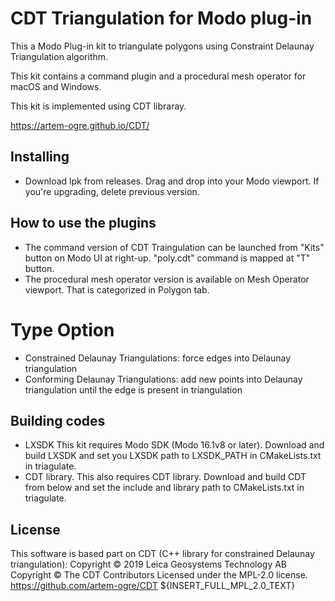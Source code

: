 # CDT Triangulation for Modo plug-in
This a Modo Plug-in kit to triangulate polygons using Constraint Delaunay Triangulation algorithm.

This kit contains a command plugin and a procedural mesh operator for macOS and Windows.

This kit is implemented using CDT libraray.

https://artem-ogre.github.io/CDT/

## Installing
- Download lpk from releases. Drag and drop into your Modo viewport. If you're upgrading, delete previous version.

## How to use the plugins
- The command version of CDT Traingulation can be launched from "Kits" button on Modo UI at right-up. "poly.cdt" command is mapped at "T" button.
- The procedural mesh operator version is available on Mesh Operator viewport. That is categorized in Polygon tab.

# Type Option
- Constrained Delaunay Triangulations: force edges into Delaunay triangulation
- Conforming Delaunay Triangulations: add new points into Delaunay triangulation until the edge is present in triangulation

## Building codes

- LXSDK
This kit requires Modo SDK (Modo 16.1v8 or later). Download and build LXSDK and set you LXSDK path to LXSDK_PATH in CMakeLists.txt in triagulate.
- CDT library.
This also requires CDT library. Download and build CDT from below and set the include and library path to CMakeLists.txt in triagulate.

## License

This software is based part on CDT (C++ library for constrained Delaunay triangulation):
Copyright © 2019 Leica Geosystems Technology AB
Copyright © The CDT Contributors
Licensed under the MPL-2.0 license.
https://github.com/artem-ogre/CDT
${INSERT_FULL_MPL_2.0_TEXT}
